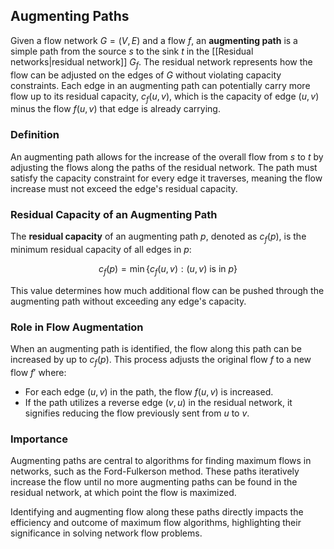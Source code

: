 ## Augmenting Paths

Given a flow network $G = (V, E)$ and a flow $f$, an **augmenting path** is a simple path from the source $s$ to the sink $t$ in the [[Residual networks|residual network]] $G_f$. The residual network represents how the flow can be adjusted on the edges of $G$ without violating capacity constraints. Each edge in an augmenting path can potentially carry more flow up to its residual capacity, $c_f(u, v)$, which is the capacity of edge $(u, v)$ minus the flow $f(u, v)$ that edge is already carrying.

### Definition

An augmenting path allows for the increase of the overall flow from $s$ to $t$ by adjusting the flows along the paths of the residual network. The path must satisfy the capacity constraint for every edge it traverses, meaning the flow increase must not exceed the edge's residual capacity.

### Residual Capacity of an Augmenting Path

The **residual capacity** of an augmenting path $p$, denoted as $c_f(p)$, is the minimum residual capacity of all edges in $p$:

$$c_f(p) = \min\{c_f(u, v) : (u, v) \text{ is in } p\}$$

This value determines how much additional flow can be pushed through the augmenting path without exceeding any edge's capacity.

### Role in Flow Augmentation

When an augmenting path is identified, the flow along this path can be increased by up to $c_f(p)$. This process adjusts the original flow $f$ to a new flow $f'$ where:

- For each edge $(u, v)$ in the path, the flow $f(u, v)$ is increased.
- If the path utilizes a reverse edge $(v, u)$ in the residual network, it signifies reducing the flow previously sent from $u$ to $v$.

### Importance

Augmenting paths are central to algorithms for finding maximum flows in networks, such as the Ford-Fulkerson method. These paths iteratively increase the flow until no more augmenting paths can be found in the residual network, at which point the flow is maximized.

Identifying and augmenting flow along these paths directly impacts the efficiency and outcome of maximum flow algorithms, highlighting their significance in solving network flow problems.
